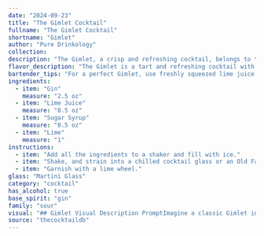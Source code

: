 ```yaml
---
date: "2024-09-23"
title: "The Gimlet Cocktail"
fullname: "The Gimlet Cocktail"
shortname: "Gimlet"
author: "Pure Drinkology"
collection:
description: "The Gimlet, a crisp and refreshing cocktail, belongs to the Sour family, characterized by the combination of spirit, citrus juice, and sweetener. Its origins trace back to the 19th century British Royal Navy, where it was used as a medicinal drink to combat scurvy. "
flavor_description: "The Gimlet is a tart and refreshing cocktail with a bright, citrusy punch. The gin provides a juniper-forward backbone, while the lime juice offers a sharp, tangy edge. The sugar syrup balances the acidity, creating a harmonious blend of sweet and sour. The subtle lime garnish adds a final touch of citrus aroma, elevating the overall experience. "
bartender_tips: "For a perfect Gimlet, use freshly squeezed lime juice for the brightest flavor.  A good quality gin is key, but don't over-muddle the lime.  A slight twist of lime zest adds a beautiful aroma.  If you're using simple syrup, make sure it's properly dissolved, and use a good bar spoon to stir the cocktail for proper dilution.  Enjoy! "
ingredients:
  - item: "Gin"
    measure: "2.5 oz"
  - item: "Lime Juice"
    measure: "0.5 oz"
  - item: "Sugar Syrup"
    measure: "0.5 oz"
  - item: "Lime"
    measure: "1"
instructions:
  - item: "Add all the ingredients to a shaker and fill with ice."
  - item: "Shake, and strain into a chilled cocktail glass or an Old Fashioned glass filled with fresh ice."
  - item: "Garnish with a lime wheel."
glass: "Martini Glass"
category: "cocktail"
has_alcohol: true
base_spirit: "gin"
family: "sour"
visual: "## Gimlet Visual Description PromptImagine a classic Gimlet in a chilled coupe glass. Describe the following:* **Appearance:**  Is the drink clear or slightly cloudy?  What is the color of the drink?  Are there any layers or gradients? * **Texture:** Is the drink smooth or does it have a slight viscosity? * **Garnish:**  How is the lime garnish presented? Is it a simple lime wedge, a wheel, a twist, or something more elaborate?  Does the garnish touch the drink or sit on the rim? * **Ice:** Is there ice in the glass? If so, what type of ice is it (cubes, crushed, etc.)? How much ice is present? * **Overall impression:** How does the appearance of the Gimlet make you feel? Does it seem refreshing, elegant, or perhaps even potent? Please provide a detailed description of the Gimlet's appearance, drawing on your knowledge of cocktails and their visual appeal. "
source: "thecocktaildb"
---
```


